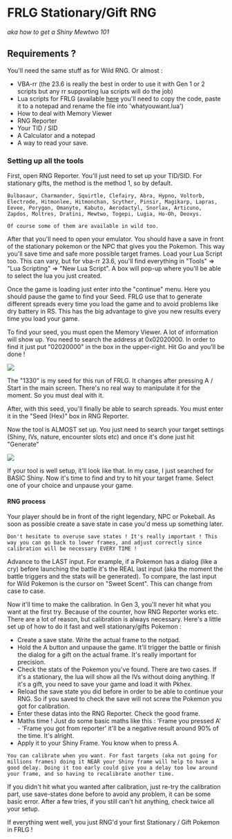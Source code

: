 # FRLG Stationary/Gift RNG
_aka how to get a Shiny Mewtwo 101_

## Requirements ?
You'll need the same stuff as for Wild RNG. Or almost :
- VBA-rr (the 23.6 is really the best in order to use it with Gen 1 or 2 scripts but any rr supporting lua scripts will do the job)
- Lua scripts for FRLG (available [here](https://projectpokemon.org/home/forums/topic/15187-gen-3-lua-scripts/?tab=comments#comment-127239) you'll need to copy the code, paste it to a notepad and rename the file into 'whatyouwant.lua')
- How to deal with Memory Viewer
- RNG Reporter
- Your TID / SID
- A Calculator and a notepad
- A way to read your save.

### Setting up all the tools

First, open RNG Reporter. You'll just need to set up your TID/SID. For stationary gifts, the method is the method 1, so by default.

```
Bulbasaur, Charmander, Squirtle, Clefairy, Abra, Hypno, Voltorb, Electrode, Hitmonlee, Hitmonchan, Scyther, Pinsir, Magikarp, Lapras, Eevee, Porygon, Omanyte, Kabuto, Aerodactyl, Snorlax, Articuno, Zapdos, Moltres, Dratini, Mewtwo, Togepi, Lugia, Ho-Oh, Deoxys.

Of course some of them are available in wild too.
```

After that you'll need to open your emulator. You should have a save in front of the stationary pokemon or the NPC that gives you the Pokemon. This way you'll save time and safe more possible target frames. Load your Lua Script too. This can vary, but for vba-rr 23.6, you'll find everything in "Tools" => "Lua Scripting" => "New Lua Script". A box will pop-up where you'll be able to select the lua you just created.

Once the game is loading just enter into the "continue" menu. Here you should pause the game to find your Seed. FRLG use that to generate different spreads every time you load the game and to avoid problems like dry battery in RS. This has the big advantage to give you new results every time you load your game.

To find your seed, you must open the Memory Viewer. A lot of information will show up. You need to search the address at 0x02020000. In order to find it just put "02020000" in the box in the upper-right. Hit Go and you'll be done !

![](https://i.imgur.com/Vk4zYMm.png)

The "1330" is my seed for this run of FRLG. It changes after pressing A / Start in the main screen. There's no real way to manipulate it for the moment. So you must deal with it.

After, with this seed, you'll finally be able to search spreads. You must enter it in the "Seed (Hex)" box in RNG Reporter.

Now the tool is ALMOST set up. You just need to search your target settings (Shiny, IVs, nature, encounter slots etc) and once it's done just hit "Generate" 

![](https://i.imgur.com/PIkK5i4.png)

If your tool is well setup, it'll look like that. In my case, I just searched for BASIC Shiny. Now it's time to find and try to hit your target frame. Select one of your choice and unpause your game.

#### RNG process 

Your player should be in front of the right legendary, NPC or Pokeball. As soon as possible create a save state in case you'd mess up something later.

```
Don't hesitate to overuse save states ! It's really important ! This way you can go back to lower frames, and adjust correctly since calibration will be necessary EVERY TIME !
```

Advance to the LAST input. For example, if a Pokemon has a dialog (like a cry) before launching the battle it's the REAL last input (aka the moment the battle triggers and the stats will be generated). To compare, the last input for Wild Pokemon is the cursor on "Sweet Scent". This can change from case to case.

Now it'll time to make the calibration. In Gen 3, you'll never hit what you want at the first try. Because of the counter, how RNG Reporter works etc. There are a lot of reason, but calibration is always necessary. Here's a little set up of how to do it fast and well stationary/gifts Pokemon :
- Create a save state. Write the actual frame to the notpad.
- Hold the A button and unpause the game. It'll trigger the battle or finish the dialog for a gift on the actual frame. It's really important for precision.
- Check the stats of the Pokemon you've found. There are two cases. If it's a stationary, the lua will show all the IVs without doing anything. If it's a gift, you need to save your game and load it with Pkhex. 
- Reload the save state you did before in order to be able to continue your RNG. So if you saved to check the save will not screw the Pokemon you got for calibration.
- Enter these datas into the RNG Reporter. Check the good frame.
- Maths time ! Just do some basic maths like this : 'Frame you pressed A' - 'Frame you got from reporter' it'll be a negative result around 90% of the time. It's alright.
- Apply it to your Shiny Frame. You know when to press A.

```
You can calibrate when you want. For fast targets (aka not going for millions frames) doing it NEAR your Shiny frame will help to have a good delay. Doing it too early could give you a delay too low around your frame, and so having to recalibrate another time.
```

If you didn't hit what you wanted after calibration, just re-try the calibration part, use save-states done before to avoid any problem, it can be some basic error. After a few tries, if you still can't hit anything, check twice all your setup.

If everything went well, you just RNG'd your first Stationary / Gift Pokemon in FRLG !
